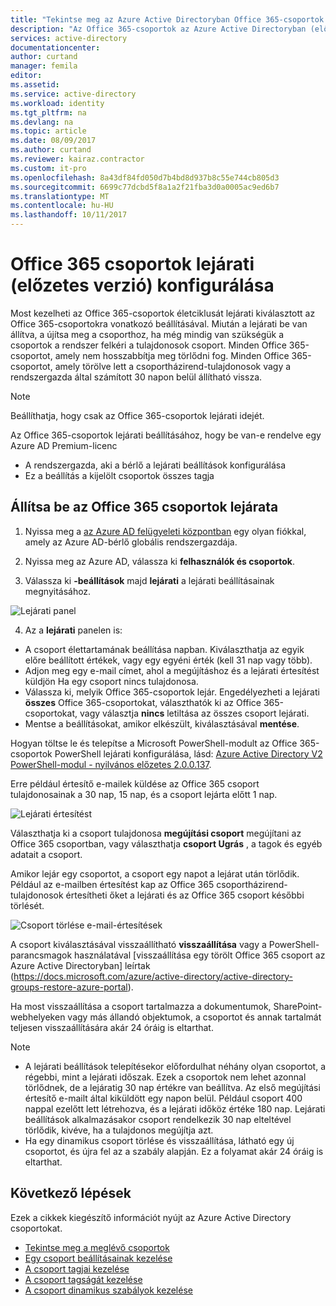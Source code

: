 ```yaml
---
title: "Tekintse meg az Azure Active Directoryban Office 365-csoportok lejárati |} Microsoft Docs"
description: "Az Office 365-csoportok az Azure Active Directoryban (előzetes verzió) lejárati beállítása"
services: active-directory
documentationcenter: 
author: curtand
manager: femila
editor: 
ms.assetid: 
ms.service: active-directory
ms.workload: identity
ms.tgt_pltfrm: na
ms.devlang: na
ms.topic: article
ms.date: 08/09/2017
ms.author: curtand
ms.reviewer: kairaz.contractor
ms.custom: it-pro
ms.openlocfilehash: 8a43df84fd050d7b4bd8d937b8c55e744cb805d3
ms.sourcegitcommit: 6699c77dcbd5f8a1a2f21fba3d0a0005ac9ed6b7
ms.translationtype: MT
ms.contentlocale: hu-HU
ms.lasthandoff: 10/11/2017
---
```

# <a name="configure-office-365-groups-expiration-preview"></a>Office 365 csoportok lejárati (előzetes verzió) konfigurálása

Most kezelheti az Office 365-csoportok életciklusát lejárati kiválasztott az Office 365-csoportokra vonatkozó beállításával. Miután a lejárati be van állítva, a újítsa meg a csoporthoz, ha még mindig van szükségük a csoportok a rendszer felkéri a tulajdonosok csoport. Minden Office 365-csoportot, amely nem hosszabbítja meg törlődni fog. Minden Office 365-csoportot, amely törölve lett a csoportházirend-tulajdonosok vagy a rendszergazda által számított 30 napon belül állítható vissza.  


> [!NOTE]
> Beállíthatja, hogy csak az Office 365-csoportok lejárati idejét.
>
> Az Office 365-csoportok lejárati beállításához, hogy be van-e rendelve egy Azure AD Premium-licenc
>   - A rendszergazda, aki a bérlő a lejárati beállítások konfigurálása
>   - Ez a beállítás a kijelölt csoportok összes tagja

## <a name="set-office-365-groups-expiration"></a>Állítsa be az Office 365 csoportok lejárata

1. Nyissa meg a [az Azure AD felügyeleti központban](https://aad.portal.azure.com) egy olyan fiókkal, amely az Azure AD-bérlő globális rendszergazdája.

2. Nyissa meg az Azure AD, válassza ki **felhasználók és csoportok**.

3. Válassza ki **-beállítások** majd **lejárati** a lejárati beállításainak megnyitásához.
  
  ![Lejárati panel](./media/active-directory-groups-lifecycle-azure-portal/expiration-settings.png)

4. Az a **lejárati** panelen is:

  * A csoport élettartamának beállítása napban. Kiválaszthatja az egyik előre beállított értékek, vagy egy egyéni érték (kell 31 nap vagy több). 
  * Adjon meg egy e-mail címet, ahol a megújításhoz és a lejárati értesítést küldjön Ha egy csoport nincs tulajdonosa. 
  * Válassza ki, melyik Office 365-csoportok lejár. Engedélyezheti a lejárati **összes** Office 365-csoportokat, választhatók ki az Office 365-csoportokat, vagy választja **nincs** letiltása az összes csoport lejárati.
  * Mentse a beállításokat, amikor elkészült, kiválasztásával **mentése**.

Hogyan töltse le és telepítse a Microsoft PowerShell-modult az Office 365-csoportok PowerShell lejárati konfigurálása, lásd: [Azure Active Directory V2 PowerShell-modul - nyilvános előzetes 2.0.0.137](https://www.powershellgallery.com/packages/AzureADPreview/2.0.0.137).

Erre például értesítő e-mailek küldése az Office 365 csoport tulajdonosainak a 30 nap, 15 nap, és a csoport lejárta előtt 1 nap.

![Lejárati értesítést](./media/active-directory-groups-lifecycle-azure-portal/expiration-notification.png)

Választhatja ki a csoport tulajdonosa **megújítási csoport** megújítani az Office 365 csoportban, vagy választhatja **csoport Ugrás** , a tagok és egyéb adatait a csoport.

Amikor lejár egy csoportot, a csoport egy napot a lejárat után törlődik. Például az e-mailben értesítést kap az Office 365 csoportházirend-tulajdonosok értesítheti őket a lejárati és az Office 365 csoport későbbi törlését.

![Csoport törlése e-mail-értesítések](./media/active-directory-groups-lifecycle-azure-portal/deletion-notification.png)

A csoport kiválasztásával visszaállítható **visszaállítása** vagy a PowerShell-parancsmagok használatával [visszaállítása egy törölt Office 365 csoport az Azure Active Directoryban] leírtak (https://docs.microsoft.com/azure/active-directory/active-directory-groups-restore-azure-portal).
    
Ha most visszaállítása a csoport tartalmazza a dokumentumok, SharePoint-webhelyeken vagy más állandó objektumok, a csoportot és annak tartalmát teljesen visszaállítására akár 24 óráig is eltarthat.

> [!NOTE]
> * A lejárati beállítások telepítésekor előfordulhat néhány olyan csoportot, a régebbi, mint a lejárati időszak. Ezek a csoportok nem lehet azonnal törlődnek, de a lejáratig 30 nap értékre van beállítva. Az első megújítási értesítő e-mailt által kiküldött egy napon belül. Például csoport 400 nappal ezelőtt lett létrehozva, és a lejárati időköz értéke 180 nap. Lejárati beállítások alkalmazásakor csoport rendelkezik 30 nap elteltével törlődik, kivéve, ha a tulajdonos megújítja azt.
> * Ha egy dinamikus csoport törlése és visszaállítása, látható egy új csoportot, és újra fel az a szabály alapján. Ez a folyamat akár 24 óráig is eltarthat.

## <a name="next-steps"></a>Következő lépések
Ezek a cikkek kiegészítő információt nyújt az Azure Active Directory csoportokat.

* [Tekintse meg a meglévő csoportok](active-directory-groups-view-azure-portal.md)
* [Egy csoport beállításainak kezelése](active-directory-groups-settings-azure-portal.md)
* [A csoport tagjai kezelése](active-directory-groups-members-azure-portal.md)
* [A csoport tagságát kezelése](active-directory-groups-membership-azure-portal.md)
* [A csoport dinamikus szabályok kezelése](active-directory-groups-dynamic-membership-azure-portal.md)
